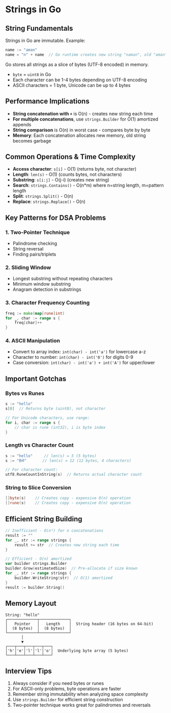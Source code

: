 # Strings in Go

## String Fundamentals

Strings in Go are immutable. Example:
```go
name := "aman"
name = "n" + name  // Go runtime creates new string "naman", old "aman" gets garbage collected
```

Go stores all strings as a slice of bytes (UTF-8 encoded) in memory.
- `byte` = `uint8` in Go
- Each character can be 1-4 bytes depending on UTF-8 encoding
- ASCII characters = 1 byte, Unicode can be up to 4 bytes

## Performance Implications

- **String concatenation with `+`** is O(n) - creates new string each time
- **For multiple concatenations**, use `strings.Builder` for O(1) amortized appends
- **String comparison** is O(n) in worst case - compares byte by byte
- **Memory**: Each concatenation allocates new memory, old string becomes garbage

## Common Operations & Time Complexity

- **Access character**: `s[i]` - O(1) (returns byte, not character)
- **Length**: `len(s)` - O(1) (counts bytes, not characters)
- **Substring**: `s[i:j]` - O(j-i) (creates new string)
- **Search**: `strings.Contains()` - O(n*m) where n=string length, m=pattern length
- **Split**: `strings.Split()` - O(n)
- **Replace**: `strings.Replace()` - O(n)

## Key Patterns for DSA Problems

### 1. Two-Pointer Technique
- Palindrome checking
- String reversal
- Finding pairs/triplets

### 2. Sliding Window
- Longest substring without repeating characters
- Minimum window substring
- Anagram detection in substrings

### 3. Character Frequency Counting
```go
freq := make(map[rune]int)
for _, char := range s {
    freq[char]++
}
```

### 4. ASCII Manipulation
- Convert to array index: `int(char) - int('a')` for lowercase a-z
- Character to number: `int(char) - int('0')` for digits 0-9
- Case conversion: `int(char) - int('a') + int('A')` for upper/lower

## Important Gotchas

### Bytes vs Runes
```go
s := "hello"
s[0]  // Returns byte (uint8), not character

// For Unicode characters, use range:
for i, char := range s {
    // char is rune (int32), i is byte index
}
```

### Length vs Character Count
```go
s := "hello"     // len(s) = 5 (5 bytes)
s := "हैलो"       // len(s) = 12 (12 bytes, 4 characters)

// For character count:
utf8.RuneCountInString(s)  // Returns actual character count
```

### String to Slice Conversion
```go
[]byte(s)    // Creates copy - expensive O(n) operation
[]rune(s)    // Creates copy - expensive O(n) operation
```

## Efficient String Building
```go
// Inefficient - O(n²) for n concatenations
result := ""
for _, str := range strings {
    result += str  // Creates new string each time
}

// Efficient - O(n) amortized
var builder strings.Builder
builder.Grow(estimatedSize)  // Pre-allocate if size known
for _, str := range strings {
    builder.WriteString(str)  // O(1) amortized
}
result := builder.String()
```


## Memory Layout
```
String: "hello"
┌─────────────┬─────────────┐
│   Pointer   │   Length    │  String header (16 bytes on 64-bit)
│  (8 bytes)  │  (8 bytes)  │
└─────────────┴─────────────┘
       │
       ▼
┌───┬───┬───┬───┬───┐
│'h'│'e'│'l'│'l'│'o'│  Underlying byte array (5 bytes)
└───┴───┴───┴───┴───┘
```

## Interview Tips
1. Always consider if you need bytes or runes
2. For ASCII-only problems, byte operations are faster
3. Remember string immutability when analyzing space complexity
4. Use `strings.Builder` for efficient string construction
5. Two-pointer technique works great for palindromes and reversals